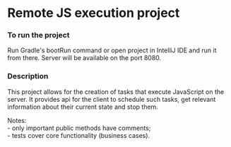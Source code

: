 # Remote JS execution project

### To run the project
Run Gradle's bootRun command or open project in IntelliJ IDE and run it from there.
Server will be available on the port 8080.

### Description
This project allows for the creation of tasks that execute JavaScript on the server.
It provides api for the client to schedule such tasks, get relevant information 
about their current state and stop them.

Notes: \
    - only important public methods have comments;\
    - tests cover core functionality (business cases).
